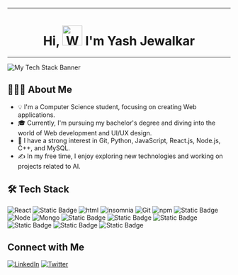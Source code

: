 <hr><h1 align="center"> Hi, <img src="https://raw.githubusercontent.com/nixin72/nixin72/master/wave.gif" 
         alt="Waving hand animated gif"
         height="45"
         width="45" /> I'm Yash Jewalkar</h1>
<hr>
         
![My Tech Stack Banner](https://user-images.githubusercontent.com/59575502/127335491-fdba1874-e943-4d3c-ab8c-678ffe22f8b8.png)

## 👨🏻‍💻 About Me

- 💡 I'm a Computer Science student, focusing on creating Web applications.
- 🎓 Currently, I'm pursuing my bachelor's degree and diving into the world of Web development and UI/UX design.
- 🌱 I have a strong interest in Git, Python, JavaScript, React.js, Node.js, C++, and MySQL.
- ✍️ In my free time, I enjoy exploring new technologies and working on projects related to AI.

## 🛠 Tech Stack

![React](https://camo.githubusercontent.com/fa7c4294c987f56c6bcae98942266f5264f81f9abf5bb9da77ae69aefdcfc94a/68747470733a2f2f696d672e736869656c64732e696f2f62616467652f2d52656163742d3435623864383f7374796c653d666c61742d737175617265266c6f676f3d7265616374266c6f676f436f6c6f723d7768697465)
![Static Badge](https://img.shields.io/badge/JavaScript-yellow?style=flat-square&logo=javascript&logoColor=white)
![html](https://camo.githubusercontent.com/6010a85175edf5787bba645d2bdad7ec26f41aafce3f5a59569352de55deed74/68747470733a2f2f696d672e736869656c64732e696f2f62616467652f2d48544d4c352d4533344632363f7374796c653d666c61742d737175617265266c6f676f3d68746d6c35266c6f676f436f6c6f723d7768697465)
![insomnia](https://camo.githubusercontent.com/d0ea7d34e62fe1b2be4b3b5c3299244af30197318af93fe9640e823cf108b380/68747470733a2f2f696d672e736869656c64732e696f2f62616467652f2d496e736f6d6e69612d3538343942453f7374796c653d666c61742d737175617265266c6f676f3d696e736f6d6e6961266c6f676f436f6c6f723d7768697465)
![Git](https://camo.githubusercontent.com/3d4a55e7d45198177f13f9f10c536edd2970c43d753759585e3391d04677e56d/68747470733a2f2f696d672e736869656c64732e696f2f62616467652f2d4769742d4630353033323f7374796c653d666c61742d737175617265266c6f676f3d676974266c6f676f436f6c6f723d7768697465)
![npm](https://camo.githubusercontent.com/1fd2aacb73a7adf08ce72b0874d4e69812296d555bd13f4e98fab5d29d21a5ac/68747470733a2f2f696d672e736869656c64732e696f2f62616467652f2d4e504d2d4342333833373f7374796c653d666c61742d737175617265266c6f676f3d6e706d266c6f676f436f6c6f723d7768697465)
![Static Badge](https://img.shields.io/badge/Python-yellow?style=flat-square&logo=python&logoColor=white)
![Node](https://camo.githubusercontent.com/85f7d55972c294b45f6c2f5822b9c569f215a3ca256be9e3283c122a9f6e6fe1/68747470733a2f2f696d672e736869656c64732e696f2f62616467652f2d4e6f64656a732d3433383533643f7374796c653d666c61742d737175617265266c6f676f3d4e6f64652e6a73266c6f676f436f6c6f723d7768697465)
![Mongo](https://camo.githubusercontent.com/bb133f9a48e0ad5238b369d19d4cfe1a950a59a3cf7f0d846a90272031488ca1/68747470733a2f2f696d672e736869656c64732e696f2f62616467652f2d4d6f6e676f44422d3133616135323f7374796c653d666c61742d737175617265266c6f676f3d6d6f6e676f6462266c6f676f436f6c6f723d7768697465)
![Static Badge](https://img.shields.io/badge/Django-rgb(9%2C46%2C32)?style=flat-square&logo=django&logoColor=white)
![Static Badge](https://img.shields.io/badge/Django%20Rest%20Framework-orange?style=flat-square&logo=django&logoColor=white)
![Static Badge](https://img.shields.io/badge/MySQL-%2300758F?style=flat-square&logo=mysql&logoColor=white)
![Static Badge](https://img.shields.io/badge/Express-%23303030?style=flat-square&logo=express&logoColor=white)
![Static Badge](https://img.shields.io/badge/Figma-white?style=flat-square&logo=figma&logoColor=black)
![Static Badge](https://img.shields.io/badge/Linux-black?style=flat-square&logo=linux&logoColor=white)



## Connect with Me

[![LinkedIn](https://img.shields.io/badge/LinkedIn-%230077B5.svg?style=for-the-badge&logo=linkedin&logoColor=white)](https://linkedin.com/in/yourlinkedin)
[![Twitter](https://img.shields.io/badge/twitter-%231DA1F2.svg?style=for-the-badge&logo=twitter&logoColor=white)](https://twitter.com/yourtwitter)
